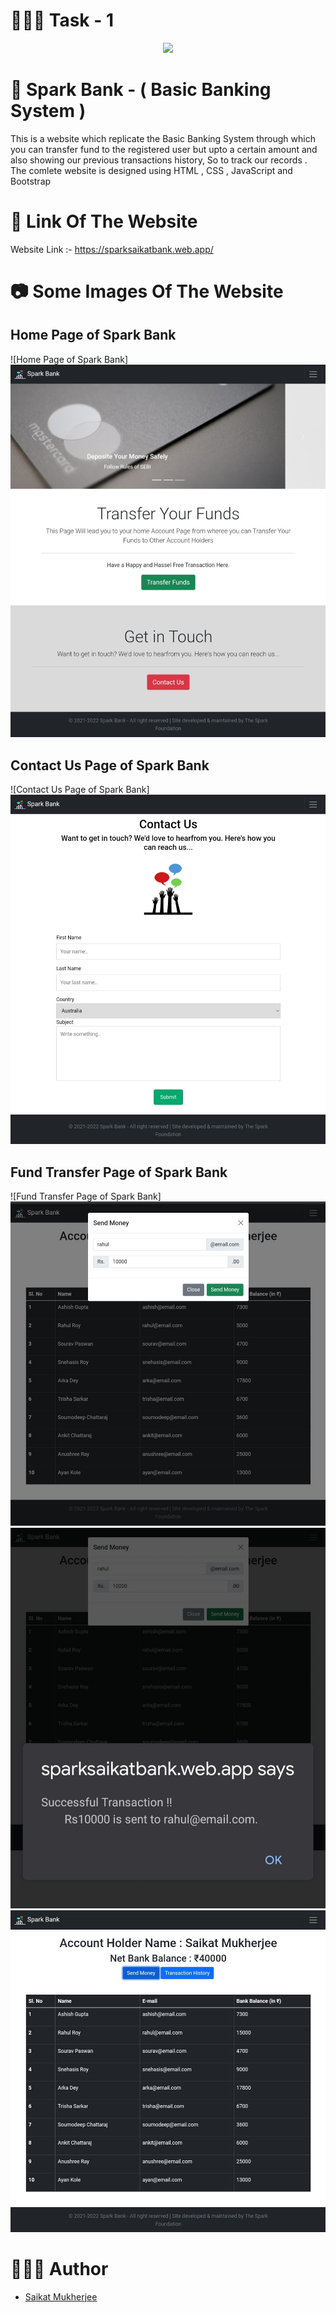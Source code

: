 
# 👨🏻‍🏫 Task - 1

<p align="center">
<img src="https://www.thesparksfoundationsingapore.org/images/logo_small.png"/>
</p>



# 🏦 Spark Bank - ( Basic Banking System )
<!-- ### A Basic Banking System  -->
This is a website which replicate the Basic Banking System through which you can transfer fund to the registered user but upto a certain amount and also showing our previous transactions history, So to track our records  . The comlete website is designed using HTML , CSS , JavaScript and Bootstrap  



# 🔗 Link Of The Website

Website Link :-  https://sparksaikatbank.web.app/

# 📷 Some Images Of The Website
## Home Page of Spark Bank

![Home Page of Spark Bank] <img src="https://github.com/saikatmu31/Sparks-Bank/blob/main/images/home.jpg">


## Contact Us Page of Spark Bank

![Contact Us Page of Spark Bank] <img src="https://github.com/saikatmu31/Sparks-Bank/blob/main/images/contactus.jpg">


## Fund Transfer Page of Spark Bank

![Fund Transfer Page of Spark Bank] <img src="https://github.com/saikatmu31/Sparks-Bank/blob/main/images/transact1.jpg">
<img src="https://github.com/saikatmu31/Sparks-Bank/blob/main/images/transact2.jpg">
<img src="https://github.com/saikatmu31/Sparks-Bank/blob/main/images/transact3.jpg">

# 👩🏻‍💻 Author 
- [Saikat Mukherjee](https://www.linkedin.com/in/saikat-mukherjee-2a925b1b7/)
  
